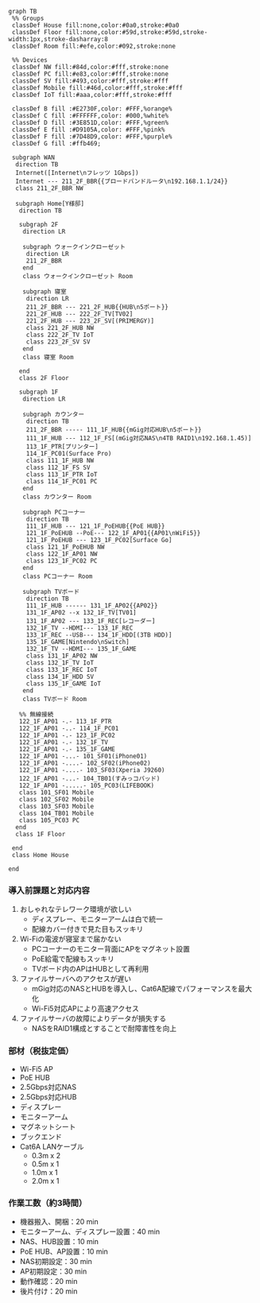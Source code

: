 ```mermaid
graph TB
 %% Groups
 classDef House fill:none,color:#0a0,stroke:#0a0
 classDef Floor fill:none,color:#59d,stroke:#59d,stroke-width:1px,stroke-dasharray:8
 classDef Room fill:#efe,color:#092,stroke:none

 %% Devices
 classDef NW fill:#84d,color:#fff,stroke:none
 classDef PC fill:#e83,color:#fff,stroke:none
 classDef SV fill:#493,color:#fff,stroke:#fff
 classDef Mobile fill:#46d,color:#fff,stroke:#fff
 classDef IoT fill:#aaa,color:#fff,stroke:#fff

 classDef B fill :#E2730F,color: #FFF,%orange%
 classDef C fill :#FFFFFF,color: #000,%white%
 classDef D fill :#3E851D,color: #FFF,%green%
 classDef E fill :#D9105A,color: #FFF,%pink%
 classDef F fill :#7D48D9,color: #FFF,%purple%
 classDef G fill :#ffb469;

 subgraph WAN
  direction TB
  Internet([Internet\nフレッツ 1Gbps])
  Internet --- 211_2F_BBR{{ブロードバンドルータ\n192.168.1.1/24}}
  class 211_2F_BBR NW

  subgraph Home[Y様邸]
   direction TB

   subgraph 2F
    direction LR

    subgraph ウォークインクローゼット
     direction LR
     211_2F_BBR
    end
    class ウォークインクローゼット Room

    subgraph 寝室
     direction LR
     211_2F_BBR --- 221_2F_HUB{{HUB\n5ポート}}
     221_2F_HUB --- 222_2F_TV[TV02]
     221_2F_HUB --- 223_2F_SV[(PRIMERGY)]
     class 221_2F_HUB NW
     class 222_2F_TV IoT
     class 223_2F_SV SV
    end
    class 寝室 Room

   end
   class 2F Floor

   subgraph 1F
    direction LR

    subgraph カウンター
     direction TB
     211_2F_BBR ----- 111_1F_HUB{{mGig対応HUB\n5ポート}}
     111_1F_HUB --- 112_1F_FS[(mGig対応NAS\n4TB RAID1\n192.168.1.45)]
     113_1F_PTR[プリンター]
     114_1F_PC01(Surface Pro)
     class 111_1F_HUB NW
     class 112_1F_FS SV
     class 113_1F_PTR IoT
     class 114_1F_PC01 PC
    end
    class カウンター Room

    subgraph PCコーナー
     direction TB
     111_1F_HUB --- 121_1F_PoEHUB{{PoE HUB}}
     121_1F_PoEHUB --PoE--- 122_1F_AP01{{AP01\nWiFi5}}
     121_1F_PoEHUB --- 123_1F_PC02[Surface Go]
     class 121_1F_PoEHUB NW
     class 122_1F_AP01 NW
     class 123_1F_PC02 PC
    end
    class PCコーナー Room

    subgraph TVボード
     direction TB
     111_1F_HUB ------ 131_1F_AP02{{AP02}}
     131_1F_AP02 --x 132_1F_TV[TV01]
     131_1F_AP02 --- 133_1F_REC[レコーダー]
     132_1F_TV --HDMI--- 133_1F_REC
     133_1F_REC --USB--- 134_1F_HDD[(3TB HDD)]
     135_1F_GAME[Nintendo\nSwitch]
     132_1F_TV --HDMI--- 135_1F_GAME
     class 131_1F_AP02 NW
     class 132_1F_TV IoT
     class 133_1F_REC IoT
     class 134_1F_HDD SV
     class 135_1F_GAME IoT
    end
    class TVボード Room
  
   %% 無線接続
   122_1F_AP01 -.- 113_1F_PTR
   122_1F_AP01 -..- 114_1F_PC01
   122_1F_AP01 -.- 123_1F_PC02
   122_1F_AP01 -.- 132_1F_TV
   122_1F_AP01 -.- 135_1F_GAME
   122_1F_AP01 -...- 101_SF01(iPhone01)
   122_1F_AP01 -....- 102_SF02(iPhone02)
   122_1F_AP01 -....- 103_SF03(Xperia J9260)
   122_1F_AP01 -...- 104_TB01(すみっコパッド)
   122_1F_AP01 -.....- 105_PC03(LIFEBOOK)
   class 101_SF01 Mobile
   class 102_SF02 Mobile
   class 103_SF03 Mobile
   class 104_TB01 Mobile
   class 105_PC03 PC
  end
  class 1F Floor

 end 
 class Home House

end
```

### 導入前課題と対応内容
1. おしゃれなテレワーク環境が欲しい
    * ディスプレー、モニターアームは白で統一
    * 配線カバー付きで見た目もスッキリ
1. Wi-Fiの電波が寝室まで届かない
    * PCコーナーのモニター背面にAPをマグネット設置
    * PoE給電で配線もスッキリ
    * TVボード内のAPはHUBとして再利用
1. ファイルサーバへのアクセスが遅い
    * mGig対応のNASとHUBを導入し、Cat6A配線でパフォーマンスを最大化
    * Wi-Fi5対応APにより高速アクセス
1. ファイルサーバの故障によりデータが損失する
    * NASをRAID1構成とすることで耐障害性を向上

### 部材（税抜定価）
* Wi-Fi5 AP
* PoE HUB
* 2.5Gbps対応NAS
* 2.5Gbps対応HUB
* ディスプレー
* モニターアーム
* マグネットシート
* ブックエンド
* Cat6A LANケーブル
  * 0.3m x 2
  * 0.5m x 1
  * 1.0m x 1
  * 2.0m x 1

### 作業工数（約3時間）
* 機器搬入、開梱：20 min
* モニターアーム、ディスプレー設置：40 min
* NAS、HUB設置：10 min
* PoE HUB、AP設置：10 min
* NAS初期設定：30 min
* AP初期設定：30 min
* 動作確認：20 min
* 後片付け：20 min
